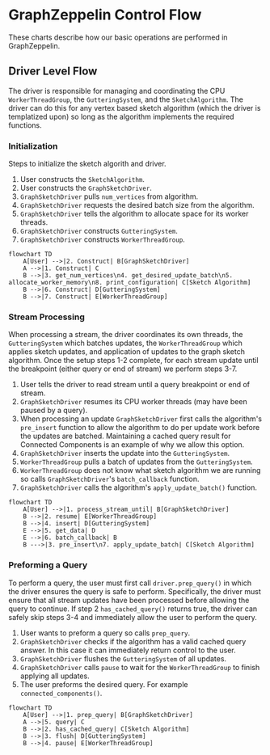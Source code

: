 # GraphZeppelin Control Flow
These charts describe how our basic operations are performed in GraphZeppelin.

## Driver Level Flow
The driver is responsible for managing and coordinating the CPU `WorkerThreadGroup`, the `GutteringSystem`, and the `SketchAlgorithm`. The driver can do this for any vertex based sketch algorithm (which the driver is templatized upon) so long as the algorithm implements the required functions.

### Initialization
Steps to initialize the sketch algorith and driver.
  1. User constructs the `SketchAlgorithm`.
  2. User constructs the `GraphSketchDriver`.
  3. `GraphSketchDriver` pulls `num_vertices` from algorithm.
  4. `GraphSketchDriver` requests the desired batch size from the algorithm.
  5. `GraphSketchDriver` tells the algorithm to allocate space for its worker threads.
  6. `GraphSketchDriver` constructs `GutteringSystem`.
  7. `GraphSketchDriver` constructs `WorkerThreadGroup`.

```mermaid
flowchart TD
    A[User] -->|2. Construct| B[GraphSketchDriver]
    A -->|1. Construct| C
    B -->|3. get_num_vertices\n4. get_desired_update_batch\n5. allocate_worker_memory\n8. print_configuration| C[Sketch Algorithm]
    B -->|6. Construct| D[GutteringSystem]
    B -->|7. Construct| E[WorkerThreadGroup]
```

### Stream Processing
When processing a stream, the driver coordinates its own threads, the `GutteringSystem` which batches updates, the `WorkerThreadGroup` which applies sketch updates, and application of updates to the graph sketch algorithm. Once the setup steps 1-2 complete, for each stream update until the breakpoint (either query or end of stream) we perform steps 3-7.
  1. User tells the driver to read stream until a query breakpoint or end of stream.
  2. `GraphSketchDriver` resumes its CPU worker threads (may have been paused by a query).
  3. When processing an update `GraphSketchDriver` first calls the algorithm's `pre_insert` function to allow the algorithm to do per update work before the updates are batched. Maintaining a cached query result for Connected Components is an example of why we allow this option.
  4. `GraphSketchDriver` inserts the update into the `GutteringSystem`.
  5. `WorkerThreadGroup` pulls a batch of updates from the `GutteringSystem`.
  6. `WorkerThreadGroup` does not know what sketch algorithm we are running so calls `GraphSketchDriver`'s `batch_callback` function.
  7. `GraphSketchDriver` calls the algorithm's `apply_update_batch()` function.
```mermaid
flowchart TD
    A[User] -->|1. process_stream_until| B[GraphSketchDriver]
    B -->|2. resume| E[WorkerThreadGroup]
    B -->|4. insert| D[GutteringSystem]
    E -->|5. get_data| D
    E -->|6. batch_callback| B
    B --->|3. pre_insert\n7. apply_update_batch| C[Sketch Algorithm]
```

### Preforming a Query
To perform a query, the user must first call `driver.prep_query()` in which the driver ensures the query is safe to perform. Specifically, the driver must ensure that all stream updates have been processed before allowing the query to continue. If step 2 `has_cached_query()` returns true, the driver can safely skip steps 3-4 and immediately allow the user to perform the query.
  1. User wants to preform a query so calls `prep_query`.
  2. `GraphSketchDriver` checks if the algorithm has a valid cached query answer. In this case it can immediately return control to the user.
  3. `GraphSketchDriver` flushes the `GutteringSystem` of all updates.
  4. `GraphSketchDriver` calls `pause` to wait for the `WorkerThreadGroup` to finish applying all updates.
  5. The user preforms the desired query. For example `connected_components()`.
```mermaid
flowchart TD
    A[User] -->|1. prep_query| B[GraphSketchDriver]
    A -->|5. query| C
    B -->|2. has_cached_query| C[Sketch Algorithm]
    B -->|3. flush| D[GutteringSystem]
    B -->|4. pause| E[WorkerThreadGroup]
```
